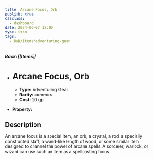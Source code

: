 ```yaml
---
title: Arcane Focus, Orb
publish: true
cssclass:
  - dashboard
date: 2024-06-07 12:00
type: item
tags:
  - DnD/Items/adventuring-gear
---
```


##### Back: [[Items]]

- # Arcane Focus, Orb

    - **Type:** Adventuring Gear
    - **Rarity:** common
    - **Cost:** 20 gp
- **Property:** 



## Description 

An arcane focus is a special item, an orb, a crystal, a rod, a specially constructed staff, a wand-like length of wood, or some similar item designed to channel the power of arcane spells. A sorcerer, warlock, or wizard can use such an item as a spellcasting focus. 
